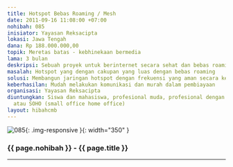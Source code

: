 ```yaml
---
title: Hotspot Bebas Roaming / Mesh
date: 2011-09-16 11:08:00 +07:00
nohibah: 085
inisiator: Yayasan Reksacipta
lokasi: Jawa Tengah
dana: Rp 188.000.000,00
topik: Meretas batas - kebhinekaan bermedia
lama: 3 bulan
deskripsi: Sebuah proyek untuk berinternet secara sehat dan bebas roaming
masalah: Hotspot yang dengan cakupan yang luas dengan bebas roaming
solusi: Membangun jaringan hotspot dengan frekuensi yang aman secara kesehatan
keberhasilan: Mudah melakukan komunikasi dan murah dalam pembiayaan
organisasi: Yayasan Reksacipta
diuntungkan: Siswa dan mahasiswa, profesional muda, profesional dengan mobilitas tertentu
  atau SOHO (small office home office)
layout: hibahcmb
---
```


![085](/static/img/hibahcmb/085.png){: .img-responsive }{: width="350" }

### {{ page.nohibah }} - {{ page.title }}

---
